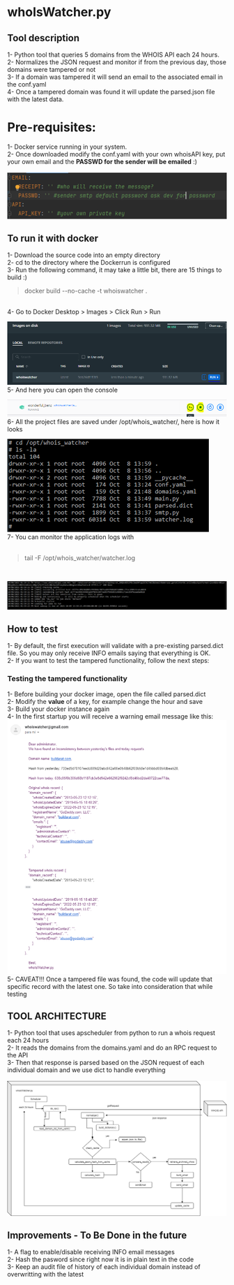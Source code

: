 # whoIsWatcher.py


## Tool description
1- Python tool that queries 5 domains from the WHOIS API each 24 hours. <br>
2- Normalizes the JSON request and monitor if from the previous day, those domains were tampered or not <br>
3- If a domain was tampered it will send an email to the associated email in the conf.yaml <br>
4- Once a tampered domain was found it will update the parsed.json file with the latest data. <br>

# Pre-requisites: 
1- Docker service running in your system. <br>
2- Once downloaded modify the conf.yaml with your own whoisAPI key, put your own email and the **PASSWD for the sender will be emailed** :) <br> <br>
![conf](/media/conf.PNG "configuration file")

## To run it with docker
1- Download the source code into an empty directory <br> 
2- cd to the directory where the Dockerrun is configured <br>
3- Run the following command, it may take a little bit, there are 15 things to build :) <br>
> docker build --no-cache -t whoiswatcher . 
<br>
4- Go to Docker Desktop > Images > Click Run > Run
<br>

![docker_images](/media/imagesOnDisk.PNG "images")
<br>
5- And here you can open the console 
<br>

![console](/media/console.PNG "running instance") 
<br>
6- All the project files are saved under /opt/whois_watcher/, here is how it looks
<br>

![linux_box](/media/container_files.PNG "container files")
<br>
7- You can monitor the application logs with <br> <br>
> tail -F /opt/whois_watcher/watcher.log
<br>

![logs](/media/logs.PNG "logs")
<br>

## How to test
1- By default, the first execution will validate with a pre-existing parsed.dict file. So you may only receive INFO emails saying that everything is OK. <br>
2- If you want to test the tampered functionality, follow the next steps: <br>

### Testing the tampered functionality
1- Before building your docker image, open the file called parsed.dict <br>
2- Modify the **value** of a key, for example change the hour and save <br>
3- Build your docker instance again <br>
4- In the first startup you will receive a warning email message like this: <br>
![warning_email](/media/tampered_email.PNG "email sample") 
<br>
5- CAVEAT!!! Once a tampered file was found, the code will update that specific record with the latest one. So take into consideration that while testing

## TOOL ARCHITECTURE
1- Python tool that uses apscheduler from python to run a whois request each 24 hours <br>
2- It reads the domains from the domains.yaml and do an RPC request to the API <br> 
3- Then that response is parsed based on the JSON request of each individual domain and we use dict to handle everything <br> <br>
![arquitecture](/media/whoisWatcherDiagram.png "Diagram")


## Improvements - To Be Done in the future
1- A flag to enable/disable receiving INFO email messages <br>
2- Hash the pasword since right now it is in plain text in the code <br>
3- Keep an audit file of history of each individual domain instead of overwritting with the latest <br>

